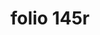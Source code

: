 ---
layout: edition
title: folio 145r
manuscript: Turin, Biblioteca Nazionale, MS N.III.19
sigla: T
iip: t145r.tif
milestone: 289
---
